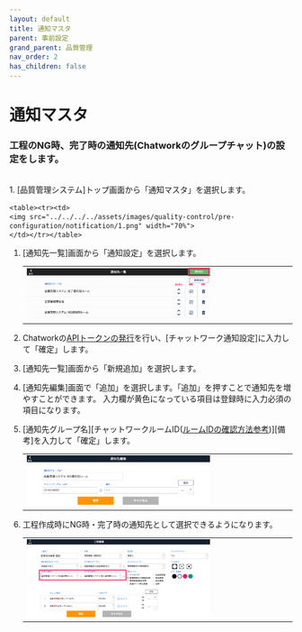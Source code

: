```yaml
---
layout: default
title: 通知マスタ
parent: 事前設定
grand_parent: 品質管理
nav_order: 2
has_children: false
---
```


# 通知マスタ

### 工程のNG時、完了時の通知先(Chatworkのグループチャット)の設定をします。

<br>
1. [品質管理システム]トップ画面から「通知マスタ」を選択します。

    <table><tr><td>
    <img src="../../../../assets/images/quality-control/pre-configuration/notification/1.png" width="70%">
    </td></tr></table>

1. [通知先一覧]画面から「通知設定」を選択します。

    <table><tr><td>
    <img src="../../../../assets/images/quality-control/pre-configuration/notification/2.png" width="70%">
    </td></tr></table>

1. Chatworkの<a href="https://help.chatwork.com/hc/ja/articles/115000172402-API%E3%83%88%E3%83%BC%E3%82%AF%E3%83%B3%E3%82%92%E7%99%BA%E8%A1%8C%E3%81%99%E3%82%8B" target="_blank">APIトークンの発行</a>を行い、[チャットワーク通知設定]に入力して「確定」します。
1. [通知先一覧]画面から「新規追加」を選択します。

1. [通知先編集]画面で「追加」を選択します。「追加」を押すことで通知先を増やすことができます。
入力欄が黄色になっている項目は登録時に入力必須の項目になります。

1. [通知先グループ名][チャットワークルームID(<a href="https://help.chatwork.com/hc/ja/articles/360000142942-%E3%83%AB%E3%83%BC%E3%83%A0ID%E3%82%92%E7%A2%BA%E8%AA%8D%E3%81%99%E3%82%8B" target="_blank">ルームIDの確認方法参考</a>)][備考]を入力して「確定」します。

    <table><tr><td>
    <img src="../../../../assets/images/quality-control/pre-configuration/notification/3.png" width="70%">
    </td></tr></table>

1. 工程作成時にNG時・完了時の通知先として選択できるようになります。

    <table><tr><td>
    <img src="../../../../assets/images/quality-control/pre-configuration/notification/4.png" width="70%">
    </td></tr></table>